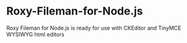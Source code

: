 # Roxy-Fileman-for-Node.js
Roxy Fileman for Node.js is ready for use with CKEditor and TinyMCE WYSIWYG html editors
